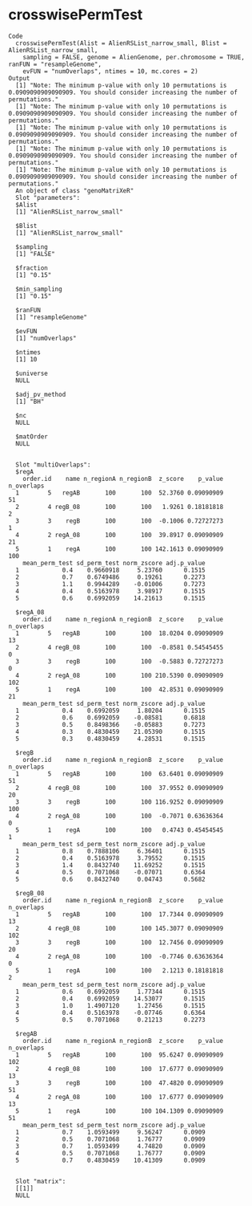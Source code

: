 # crosswisePermTest

    Code
      crosswisePermTest(Alist = AlienRSList_narrow_small, Blist = AlienRSList_narrow_small,
        sampling = FALSE, genome = AlienGenome, per.chromosome = TRUE, ranFUN = "resampleGenome",
        evFUN = "numOverlaps", ntimes = 10, mc.cores = 2)
    Output
      [1] "Note: The minimum p-value with only 10 permutations is 0.0909090909090909. You should consider increasing the number of permutations."
      [1] "Note: The minimum p-value with only 10 permutations is 0.0909090909090909. You should consider increasing the number of permutations."
      [1] "Note: The minimum p-value with only 10 permutations is 0.0909090909090909. You should consider increasing the number of permutations."
      [1] "Note: The minimum p-value with only 10 permutations is 0.0909090909090909. You should consider increasing the number of permutations."
      [1] "Note: The minimum p-value with only 10 permutations is 0.0909090909090909. You should consider increasing the number of permutations."
      An object of class "genoMatriXeR"
      Slot "parameters":
      $Alist
      [1] "AlienRSList_narrow_small"
      
      $Blist
      [1] "AlienRSList_narrow_small"
      
      $sampling
      [1] "FALSE"
      
      $fraction
      [1] "0.15"
      
      $min_sampling
      [1] "0.15"
      
      $ranFUN
      [1] "resampleGenome"
      
      $evFUN
      [1] "numOverlaps"
      
      $ntimes
      [1] 10
      
      $universe
      NULL
      
      $adj_pv_method
      [1] "BH"
      
      $nc
      NULL
      
      $matOrder
      NULL
      
      
      Slot "multiOverlaps":
      $regA
        order.id    name n_regionA n_regionB  z_score    p_value n_overlaps
      1        5   regAB       100       100  52.3760 0.09090909         51
      2        4 regB_08       100       100   1.9261 0.18181818          2
      3        3    regB       100       100  -0.1006 0.72727273          1
      4        2 regA_08       100       100  39.8917 0.09090909         21
      5        1    regA       100       100 142.1613 0.09090909        100
        mean_perm_test sd_perm_test norm_zscore adj.p_value
      1            0.4    0.9660918     5.23760      0.1515
      2            0.7    0.6749486     0.19261      0.2273
      3            1.1    0.9944289    -0.01006      0.7273
      4            0.4    0.5163978     3.98917      0.1515
      5            0.6    0.6992059    14.21613      0.1515
      
      $regA_08
        order.id    name n_regionA n_regionB  z_score    p_value n_overlaps
      1        5   regAB       100       100  18.0204 0.09090909         13
      2        4 regB_08       100       100  -0.8581 0.54545455          0
      3        3    regB       100       100  -0.5883 0.72727273          0
      4        2 regA_08       100       100 210.5390 0.09090909        102
      5        1    regA       100       100  42.8531 0.09090909         21
        mean_perm_test sd_perm_test norm_zscore adj.p_value
      1            0.4    0.6992059     1.80204      0.1515
      2            0.6    0.6992059    -0.08581      0.6818
      3            0.5    0.8498366    -0.05883      0.7273
      4            0.3    0.4830459    21.05390      0.1515
      5            0.3    0.4830459     4.28531      0.1515
      
      $regB
        order.id    name n_regionA n_regionB  z_score    p_value n_overlaps
      1        5   regAB       100       100  63.6401 0.09090909         51
      2        4 regB_08       100       100  37.9552 0.09090909         20
      3        3    regB       100       100 116.9252 0.09090909        100
      4        2 regA_08       100       100  -0.7071 0.63636364          0
      5        1    regA       100       100   0.4743 0.45454545          1
        mean_perm_test sd_perm_test norm_zscore adj.p_value
      1            0.8    0.7888106     6.36401      0.1515
      2            0.4    0.5163978     3.79552      0.1515
      3            1.4    0.8432740    11.69252      0.1515
      4            0.5    0.7071068    -0.07071      0.6364
      5            0.6    0.8432740     0.04743      0.5682
      
      $regB_08
        order.id    name n_regionA n_regionB  z_score    p_value n_overlaps
      1        5   regAB       100       100  17.7344 0.09090909         13
      2        4 regB_08       100       100 145.3077 0.09090909        102
      3        3    regB       100       100  12.7456 0.09090909         20
      4        2 regA_08       100       100  -0.7746 0.63636364          0
      5        1    regA       100       100   2.1213 0.18181818          2
        mean_perm_test sd_perm_test norm_zscore adj.p_value
      1            0.6    0.6992059     1.77344      0.1515
      2            0.4    0.6992059    14.53077      0.1515
      3            1.0    1.4907120     1.27456      0.1515
      4            0.4    0.5163978    -0.07746      0.6364
      5            0.5    0.7071068     0.21213      0.2273
      
      $regAB
        order.id    name n_regionA n_regionB  z_score    p_value n_overlaps
      1        5   regAB       100       100  95.6247 0.09090909        102
      2        4 regB_08       100       100  17.6777 0.09090909         13
      3        3    regB       100       100  47.4820 0.09090909         51
      4        2 regA_08       100       100  17.6777 0.09090909         13
      5        1    regA       100       100 104.1309 0.09090909         51
        mean_perm_test sd_perm_test norm_zscore adj.p_value
      1            0.7    1.0593499     9.56247      0.0909
      2            0.5    0.7071068     1.76777      0.0909
      3            0.7    1.0593499     4.74820      0.0909
      4            0.5    0.7071068     1.76777      0.0909
      5            0.7    0.4830459    10.41309      0.0909
      
      
      Slot "matrix":
      [[1]]
      NULL
      
      

